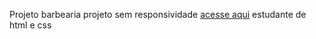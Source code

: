 Projeto barbearia
projeto sem responsividade
<a href="https://joaovitrocha.github.io/projeto-barbearia/" target="_blank">acesse aqui</a>
estudante de html e css
